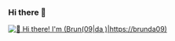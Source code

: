 ### Hi there 👋
[<img src="https://raw.githubusercontent.com/brun09/brun09/master/intro.gif" alt="👋 Hi there! I'm (Brun(09|da )|https://brunda09)" title="👋 Hi there! I'm (brun(09|da)|https://brunda09)"/>](https://brunda09/)

<!--
**brunda09/brunda09** is a ✨ _special_ ✨ repository because its `README.md` (this file) appears on your GitHub profile.

Here are some ideas to get you started:

- 🔭 I’m currently working on ...
- 🌱 I’m currently learning ...
- 👯 I’m looking to collaborate on ...
- 🤔 I’m looking for help with ...
- 💬 Ask me about ...
- 📫 How to reach me: ...
- 😄 Pronouns: ...
- ⚡ Fun fact: ...
-->
